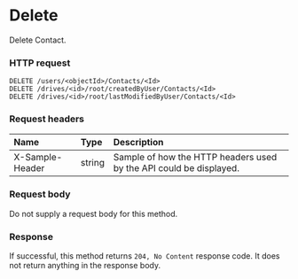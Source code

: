 # Delete

Delete Contact.
### HTTP request
```http
DELETE /users/<objectId>/Contacts/<Id>
DELETE /drives/<id>/root/createdByUser/Contacts/<Id>
DELETE /drives/<id>/root/lastModifiedByUser/Contacts/<Id>

```
### Request headers
| Name       | Type | Description|
|:---------------|:--------|:----------|
| X-Sample-Header  | string  | Sample of how the HTTP headers used by the API could be displayed.|

### Request body
Do not supply a request body for this method.


### Response
If successful, this method returns `204, No Content` response code. It does not return anything in the response body.


<!-- uuid: 48c23ec9-e5ea-41dd-bcb9-93ee70415a9c
2015-10-12 21:29:59 UTC -->